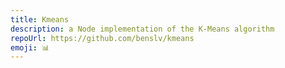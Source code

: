 ```yaml
---
title: Kmeans
description: a Node implementation of the K-Means algorithm
repoUrl: https://github.com/benslv/kmeans
emoji: 📊
---
```

